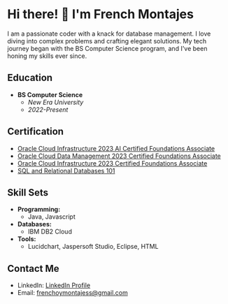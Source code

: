 # Hi there! 👋 I'm French Montajes

I am a passionate coder with a knack for database management. I love diving into complex problems and crafting elegant solutions. My tech journey began with the BS Computer Science program, and I've been honing my skills ever since.

## Education
- **BS Computer Science**
  - *New Era University*
  - *2022-Present*

## Certification
- [Oracle Cloud Infrastructure 2023 AI Certified Foundations Associate](https://catalog-education.oracle.com/pls/certview/sharebadge?id=EAE355F8D18BB5F0890FBE4CF4E773A8C03DD2E36F82FEFCB512BFBF2DD443D8)
- [Oracle Cloud Data Management 2023 Certified Foundations Associate](https://catalog-education.oracle.com/pls/certview/sharebadge?id=D0E145629867BB66ECA565B347F30D69444831278B808E5435FBDE1471A68FB6)
- [Oracle Cloud Infrastructure 2023 Certified Foundations Associate](https://catalog-education.oracle.com/pls/certview/sharebadge?id=3ED037E24259974740BDDF7237CC241206B9BE70B6273B21729F4ECF6EBE43A1)
- [SQL and Relational Databases 101](https://courses.cognitiveclass.ai/certificates/c7a09c46e17d471a997c1c52e53b4a84)

## Skill Sets
- **Programming:**
  - Java, Javascript
- **Databases:**
  - IBM DB2 Cloud
- **Tools:**
  - Lucidchart, Jaspersoft Studio, Eclipse, HTML

## Contact Me
- LinkedIn: [LinkedIn Profile](https://www.linkedin.com/in/french-anthony-montajes-6143872a0/)
- Email: frenchoymontajess@gmail.com
  
